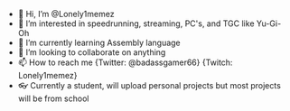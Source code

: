 - 👋 Hi, I’m @Lonely1memez
- 👀 I’m interested in speedrunning, streaming, PC's, and TGC like Yu-Gi-Oh
- 🌱 I’m currently learning Assembly language
- 💞️ I’m looking to collaborate on anything
- 📫 How to reach me {Twitter: @badassgamer66} {Twitch: Lonely1memez}
- 👓 Currently a student, will upload personal projects but most projects will be from school

<!---
Lonely1memez/Lonely1memez is a ✨ special ✨ repository because its `README.md` (this file) appears on your GitHub profile.
You can click the Preview link to take a look at your changes.
--->

